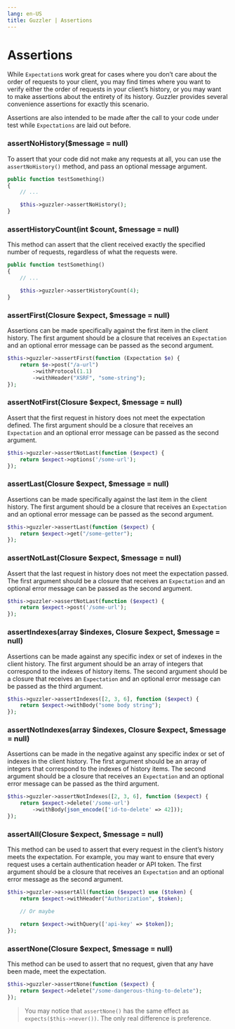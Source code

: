 ```yaml
---
lang: en-US
title: Guzzler | Assertions
---
```


# Assertions

While `Expectation`s work great for cases where you don’t care about the order of requests to your client, you may find times where you want to verify either the order of requests in your client’s history, or you may want to make assertions about the entirety of its history. Guzzler provides several convenience assertions for exactly this scenario.

Assertions are also intended to be made after the call to your code under test while `Expectations` are laid out before.

### assertNoHistory($message = null)

To assert that your code did not make any requests at all, you can use the `assertNoHistory()` method, and pass an optional message argument.

```php
public function testSomething()
{
    // ...

    $this->guzzler->assertNoHistory();
}
```

### assertHistoryCount(int $count, $message = null)

This method can assert that the client received exactly the specified number of requests, regardless of what the requests were.

```php
public function testSomething()
{
    // ...

    $this->guzzler->assertHistoryCount(4);
}
```

### assertFirst(Closure $expect, $message = null)

Assertions can be made specifically against the first item in the client history. The first argument should be a closure that receives an `Expectation` and an optional error message can be passed as the second argument.

```php
$this->guzzler->assertFirst(function (Expectation $e) {
    return $e->post("/a-url")
        ->withProtocol(1.1)
        ->withHeader("XSRF", "some-string");
});
```

### assertNotFirst(Closure $expect, $message = null)

Assert that the first request in history does not meet the expectation defined. The first argument should be a closure that receives an `Expectation` and an optional error message can be passed as the second argument.

```php
$this->guzzler->assertNotLast(function ($expect) {
    return $expect->options('/some-url');
});
```

### assertLast(Closure $expect, $message = null)

Assertions can be made specifically against the last item in the client history. The first argument should be a closure that receives an `Expectation` and an optional error message can be passed as the second argument.

```php
$this->guzzler->assertLast(function ($expect) {
    return $expect->get("/some-getter");
});
```

### assertNotLast(Closure $expect, $message = null)

Assert that the last request in history does not meet the expectation passed. The first argument should be a closure that receives an `Expectation` and an optional error message can be passed as the second argument.

```php
$this->guzzler->assertNotLast(function ($expect) {
    return $expect->post('/some-url');
});
```

### assertIndexes(array $indexes, Closure $expect, $message = null)

Assertions can be made against any specific index or set of indexes in the client history. The first argument should be an array of integers that correspond to the indexes of history items. The second argument should be a closure that receives an `Expectation` and an optional error message can be passed as the third argument.

```php
$this->guzzler->assertIndexes([2, 3, 6], function ($expect) {
    return $expect->withBody("some body string");
});
```

### assertNotIndexes(array $indexes, Closure $expect, $message = null)

Assertions can be made in the negative against any specific index or set of indexes in the client history. The first argument should be an array of integers that correspond to the indexes of history items. The second argument should be a closure that receives an `Expectation` and an optional error message can be passed as the third argument.

```php
$this->guzzler->assertNotIndexes([2, 3, 6], function ($expect) {
    return $expect->delete('/some-url')
        ->withBody(json_encode(['id-to-delete' => 42]));
});
```

### assertAll(Closure $expect, $message = null)

This method can be used to assert that every request in the client’s history meets the expectation. For example, you may want to ensure that every request uses a certain authentication header or API token. The first argument should be a closure that receives an `Expectation` and an optional error message as the second argument.

```php
$this->guzzler->assertAll(function ($expect) use ($token) {
    return $expect->withHeader("Authorization", $token);

    // Or maybe

    return $expect->withQuery(['api-key' => $token]);
});
```

### assertNone(Closure $expect, $message = null)

This method can be used to assert that no request, given that any have been made, meet the expectation.

```php
$this->guzzler->assertNone(function ($expect) {
    return $expect->delete("/some-dangerous-thing-to-delete");
});
```

> You may notice that `assertNone()` has the same effect as `expects($this->never())`. The only real difference is preference.